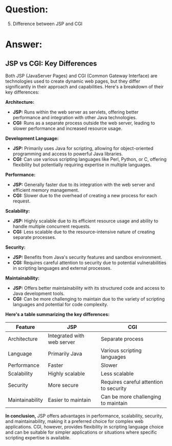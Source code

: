 # Question:

5. Difference between JSP and CGI

# Answer:

## JSP vs CGI: Key Differences

Both JSP (JavaServer Pages) and CGI (Common Gateway Interface) are technologies used to create dynamic web pages, but they differ significantly in their approach and capabilities. Here's a breakdown of their key differences:

**Architecture:**

* **JSP:** Runs within the web server as servlets, offering better performance and integration with other Java technologies.
* **CGI:** Runs as a separate process outside the web server, leading to slower performance and increased resource usage.

**Development Language:**

* **JSP:** Primarily uses Java for scripting, allowing for object-oriented programming and access to powerful Java libraries.
* **CGI:** Can use various scripting languages like Perl, Python, or C, offering flexibility but potentially requiring expertise in multiple languages.

**Performance:**

* **JSP:** Generally faster due to its integration with the web server and efficient memory management.
* **CGI:** Slower due to the overhead of creating a new process for each request.

**Scalability:**

* **JSP:** Highly scalable due to its efficient resource usage and ability to handle multiple concurrent requests.
* **CGI:** Less scalable due to the resource-intensive nature of creating separate processes.

**Security:**

* **JSP:** Benefits from Java's security features and sandbox environment.
* **CGI:** Requires careful attention to security due to potential vulnerabilities in scripting languages and external processes.

**Maintainability:**

* **JSP:** Offers better maintainability with its structured code and access to Java development tools.
* **CGI:** Can be more challenging to maintain due to the variety of scripting languages and potential for code complexity.

**Here's a table summarizing the key differences:**

| Feature        | JSP                                    | CGI                                    |
|----------------|----------------------------------------|----------------------------------------|
| Architecture   | Integrated with web server             | Separate process                       |
| Language       | Primarily Java                          | Various scripting languages            |
| Performance    | Faster                                  | Slower                                 |
| Scalability     | Highly scalable                         | Less scalable                           |
| Security       | More secure                             | Requires careful attention to security |
| Maintainability | Easier to maintain                     | Can be more challenging to maintain     | 

**In conclusion,** JSP offers advantages in performance, scalability, security, and maintainability, making it a preferred choice for complex web applications. CGI, however, provides flexibility in scripting language choice and can be suitable for simpler applications or situations where specific scripting expertise is available. 
